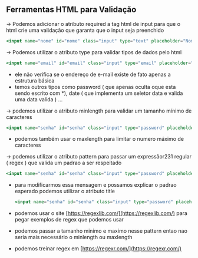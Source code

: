 ## Ferramentas HTML para Validação

→ Podemos adicionar o atributo required a tag html de input para que o html crie uma validação que garanta que o input seja preenchido

```jsx
<input name="nome" id="nome" class="input" type="text" placeholder="Nome" required>
```

→ Podemos utilizar o atributo type para validar tipos de dados pelo html

```jsx
<input name="email" id="email" class="input" type="email" placeholder="Email" required>
```

- ele não verifica se o endereço de e-mail existe de fato apenas a estrutura básica
- temos outros tipos como password ( que apenas oculta oque esta sendo escrito com \*), date ( que implementa um seletor data e valida uma data valida ) ...

→ podemos utilizar o atributo minlength para validar um tamanho mínimo de caracteres

```jsx
<input name="senha" id="senha" class="input" type="password" placeholder="Senha" minlength="6" required >
```

- podemos também usar o maxlength para limitar o numero máximo de caracteres

→ podemos utilizar o atributo pattern para passar um expressãor231 regular ( regex ) que valida um padrao a ser respeitado

```jsx
<input name="senha" id="senha" class="input" type="password" placeholder="Senha" pattern="^(?=.*[0-9]+.*)(?=.*[a-zA-Z]+.*)[0-9a-zA-Z]{6,12}$" required >
```

- para modificarmos essa mensagem e possamos explicar o padrao esperado podemos utilizar o atributo title

  ```jsx
  <input name="senha" id="senha" class="input" type="password" placeholder="Senha" pattern="^(?=.*[0-9]+.*)(?=.*[a-zA-Z]+.*)[0-9a-zA-Z]{6,12}$" title="A senha deve conter pelo menos uma letra, pelo menos um número e ter entre 6 a 12 caracteres." required >
  ```

- podemos usar o site [https://regexlib.com/](https://regexlib.com/) para pegar exemplos de regex que podemos usar
- podemos passar a tamanho minimo e maximo nesse pattern entao nao seria mais necessário o minlength ou maxlength
- podemos treinar regex em [https://regexr.com/](https://regexr.com/)
